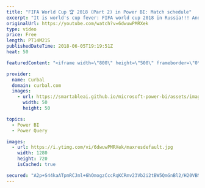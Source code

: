 ```yaml
---
title: "FIFA World Cup 🏆 2018 (Part 2) in Power BI: Match schedule"
excerpt: "It is world's cup fever: FIFA world cup 2018 in Russia!!! And we dont want to miss anything right?  That is where Power BI comes to the rescue :)  I am going to build a Power BI file to follow the world cup and I decided to show you how I create it while creating it :)  In the first video, I downloaded"
originalUrl: https://youtube.com/watch?v=6dwuwPMRXek
type: video
price: Free
length: PT14M21S
publishedDateTime: 2018-06-05T19:19:51Z
heat: 50

featuredContent: "<iframe width=\"800\" height=\"500\" frameborder=\"0\" src=\"https://www.youtube.com/embed/6dwuwPMRXek\" allow=\"accelerometer; autoplay; encrypted-media; gyroscope; picture-in-picture\" allowfullscreen></iframe>"

provider:
  name: Curbal
  domain: curbal.com
  images:
    - url: https://smartableai.github.io/microsoft-power-bi/assets/images/organizations/curbal.com-50x50.jpg
      width: 50
      height: 50

topics:
  - Power BI
  - Power Query

images:
  - url: https://i.ytimg.com/vi/6dwuwPMRXek/maxresdefault.jpg
    width: 1280
    height: 720
    isCached: true

secured: "A2p+S44kaATpmRCJml+6hOmogzCccRqKCRmv23Vb2i2tBW5QmGnBl2/H20VBMbDTccccjxmQrFsexGNQkYad7WmDz25T4Iws4yiCNGHh5hZUx3Nu9ZPGTXr7N7Ziregl+MJzFXWQo8f5He7RnN9Up0gTTveUFlctQPItMLVRQgqVM0fggcPmirSiLC/NG84prHe62SBnfprDILHVIN2z3aqLco5wdD7xlWcpG8ZD8hczUMrg8QtcnmPN+0bE1K0ZiNwRzDfmY95AE4P3oXy+XpRW4RKlIR9NVRaCmTNhy0ZlIOXuQ0DEEMUbs4DEPdLGxBy+h72D2W/Fd1avA0tCYaohUAvY37zGZb74CvFLkmIiaWmPOCf/bASRxRK+64shyoc7+y7at5PUizf3/1L61swEnhm2lZa/JnNnjV8wdRQ=;v8n4rCSspO/hgM1gCgcdKw=="
---
```


